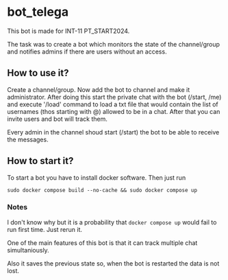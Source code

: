# bot_telega

This bot is made for INT-11 PT_START2024.

The task was to create a bot which monitors the state of the channel/group and notifies admins if there are users without an access.

## How to use it?
Create a channel/group. Now add the bot to channel and make it administrator. After doing this start the private chat with the bot (/start, /me) and execute '/load' command to load a txt file that would contain the list of usernames (thos starting with @) allowed to be in a chat.
After that you can invite users and bot will track them.

Every admin in the channel shoud start (/start) the bot to be able to receive the messages.

## How to start it?
To start a bot you have to install docker software. Then just run 
```
sudo docker compose build --no-cache && sudo docker compose up
```
### Notes
I don't know why but it is a probability that `docker compose up` would fail to run first time. Just rerun it.

One of the main features of this bot is that it can track multiple chat simultaniously.

Also it saves the previous state so, when the bot is restarted the data is not lost.
